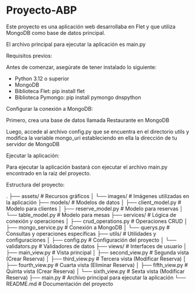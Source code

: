 # Proyecto-ABP
Este proyecto es una aplicación web desarrollaba en Flet y que utiliza MongoDB como base de datos principal.

El archivo principal para ejecutar la aplicación es main.py


Requisitos previos:

Antes de comenzar, asegúrate de tener instalado lo siguiente:

- Python 3.12 o superior
- MongoDB
- Biblioteca Flet: pip install flet
- Biblioteca Pymongo: pip install pymongo dnspython

Configurar la conexión a MongoDB:

Primero, crea una base de datos llamada Restaurante en MongoDB

Luego, accede al archivo config.py que se encuentra en el directorio utils y modifica la variable mongo_uri estableciendo en ella la dirección de tu servidor de MongoDB

Ejecutar la aplicación:

Para ejecutar la aplicación bastará con ejecutar el archivo main.py encontrado en la raiz del proyecto.

Estructura del proyecto:

.
├── assets/                 # Recursos gráficos
│   └── images/             # Imágenes utilizadas en la aplicación
├── models/                 # Modelos de datos
│   ├── client_model.py     # Modelo para clientes
│   ├── reserve_model.py    # Modelo para reservas
│   └── table_model.py      # Modelo para mesas
├── services/               # Lógica de conexión y operaciones
│   ├── crud_operations.py  # Operaciones CRUD
│   ├── mongo_service.py    # Conexión a MongoDB
│   └── querys.py           # Consultas y operaciones específicas
├── utils/                  # Utilidades y configuraciones
│   ├── config.py           # Configuración del proyecto
│   └── validators.py       # Validadores de datos
├── views/                  # Interfaces de usuario
│   ├── main_view.py        # Vista principal
│   ├── second_view.py      # Segunda vista (Crear Reserva)
│   ├── third_view.py       # Tercera vista (Modificar Reserva)
│   ├── fourth_view.py      # Cuarta vista (Eliminar Reserva)
│   ├── fifth_view.py       # Quinta vista (Crear Reserva)
│   └── sixth_view.py       # Sexta vista (Modificar Reserva)
├── main.py                 # Archivo principal para ejecutar la aplicación
└── README.md               # Documentación del proyecto